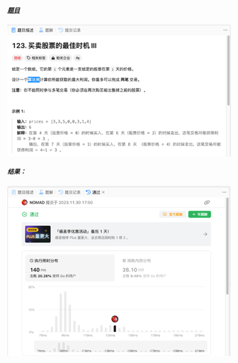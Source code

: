 ##### [题目](https://leetcode.cn/problems/best-time-to-buy-and-sell-stock-iii/description/)
![pic](img.png)
##### 结果：
![pic](result.png)